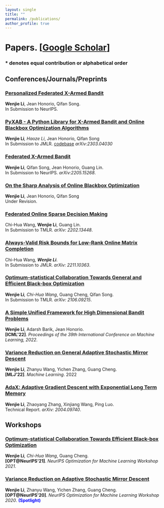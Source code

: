 ```yaml
---
layout: single
title: ""
permalink: /publications/
author_profile: true
---
```

# <i class="fa fa-fw fa-paste"></i> Papers. [[Google Scholar](https://scholar.google.com/citations?user=4jlUpjEAAAAJ&hl=en)] #


### * denotes equal contribution or alphabetical order


## Conferences/Journals/Preprints

### [Personalized Federated X-Armed Bandit]()
**Wenjie Li**, Jean Honorio, Qifan Song. \
In Submission to NeurIPS. 



### [PyXAB - A Python Library for X-Armed Bandit and Online Blackbox Optimization Algorithms](https://williamlwj.github.io/About//publications/PyXAB)
**Wenjie Li**<sup>*</sup>, Haoze Li<sup>*</sup>, Jean Honorio, Qifan Song\
In Submission to JMLR. [codebase](https://github.com/WilliamLwj/PyXAB) _arXiv:2303.04030_



### [Federated X-Armed Bandit](https://williamlwj.github.io/About//publications/Fed-X)
**Wenjie Li**, Qifan Song, Jean Honorio, Guang Lin. \
In Submission to NeurIPS. _arXiv:2205.15268_.



### [On the Sharp Analysis of Online Blackbox Optimization]()
**Wenjie Li**, Jean Honorio, Qifan Song\
Under Revision. 


### [Federated Online Sparse Decision Making](https://williamlwj.github.io/About//publications/Fed-LASSO)
Chi-Hua Wang, **Wenjie Li**, Guang Lin. \
In Submission to TMLR. _arXiv: 2202.13448_.

### [Always-Valid Risk Bounds for Low-Rank Online Matrix Completion](https://williamlwj.github.io/About//publications/always_valid)
Chi-Hua Wang<sup>*</sup>, **Wenjie Li**<sup>*</sup>. \
In Submission to JMLR. _arXiv: 2211.10363_.


### [Optimum-statistical Collaboration Towards General and Efficient Black-box Optimization](https://williamlwj.github.io/About//publications/VHCT)
**Wenjie Li**<sup>*</sup>, Chi-Hua Wang<sup>*</sup>, Guang Cheng, Qifan Song. \
In Submission to TMLR. _arXiv: 2106.09215_.



### [A Simple Unified Framework for High Dimensional Bandit Problems](https://williamlwj.github.io/About//publications/Bandit_framework)
**Wenjie Li**, Adarsh Barik, Jean Honorio. \
**[ICML'22]**. _Proceedings of the 39th International Conference on Machine Learning, 2022_.


### [Variance Reduction on General Adaptive Stochastic Mirror Descent](https://williamlwj.github.io/About//publications/SVRGMD)
**Wenjie Li**, Zhanyu Wang, Yichen Zhang, Guang Cheng. \
**[MLJ'22]**. _Machine Learning_. 2022 



### [AdaX: Adaptive Gradient Descent with Exponential Long Term Memory](https://williamlwj.github.io/About//publications/AdaX)
**Wenjie Li**, Zhaoyang Zhang, Xinjiang Wang, Ping Luo. \
Technical Report. _arXiv: 2004.09740_. 





## Workshops

### [Optimum-statistical Collaboration Towards Efficient Black-box Optimization](https://williamlwj.github.io/About//publications/VHCT)
**Wenjie Li**<sup>*</sup>, Chi-Hua Wang<sup>*</sup>, Guang Cheng. \
**[OPT@NeurIPS'21]**. _NeurIPS Optimization for Machine Learning Workshop 2021_.


### [Variance Reduction on Adaptive Stochastic Mirror Descent](https://williamlwj.github.io/About//publications/SVRGMD)
**Wenjie Li**, Zhanyu Wang, Yichen Zhang, Guang Cheng. \
**[OPT@NeurIPS'20]**. _NeurIPS Optimization for Machine Learning Workshop 2020_. <span style="color:blue"> <b> (Spotlight) </b> </span>
